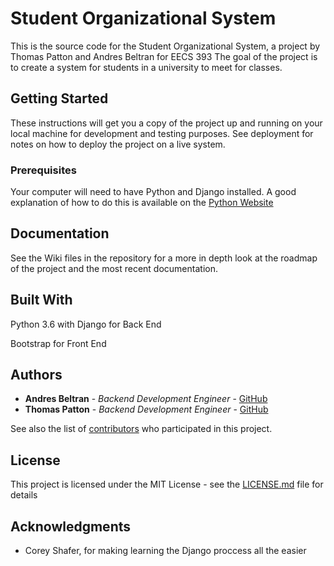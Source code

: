 # Student Organizational System

This is the source code for the Student Organizational System, a project by Thomas Patton and Andres Beltran for EECS 393 The goal of the project is to create a system for students in a university to meet for classes.

## Getting Started

These instructions will get you a copy of the project up and running on your local machine for development and testing purposes. See deployment for notes on how to deploy the project on a live system.

### Prerequisites

Your computer will need to have Python and Django installed. A good explanation of how to do this is available on the [Python Website](python.org)

## Documentation

See the Wiki files in the repository for a more in depth look at the roadmap of the project and the most recent documentation.

## Built With

Python 3.6 with Django for Back End

Bootstrap for Front End

## Authors

* **Andres Beltran** - *Backend Development Engineer* - [GitHub](https://github.com/andresbeltran98)
* **Thomas Patton** - *Backend Development Engineer* - [GitHub](https://github.com/thomaspttn)

See also the list of [contributors](https://github.com/your/project/contributors) who participated in this project.

## License

This project is licensed under the MIT License - see the [LICENSE.md](LICENSE.md) file for details

## Acknowledgments

* Corey Shafer, for making learning the Django proccess all the easier
